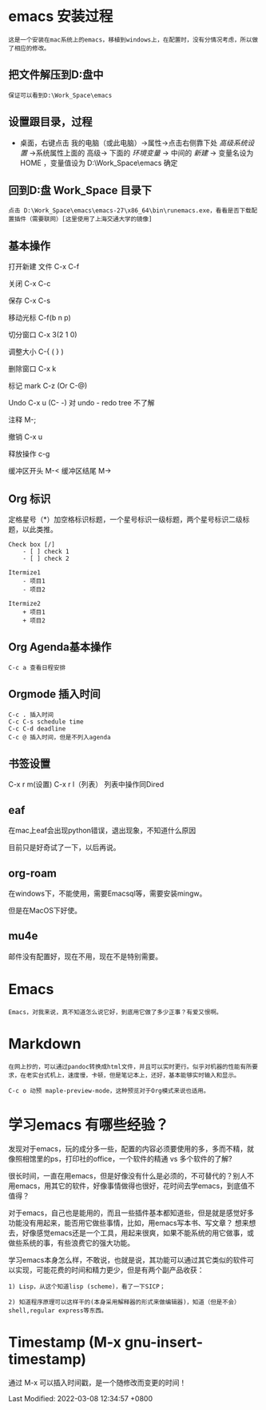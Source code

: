 # emacs 安装过程

	这是一个安装在mac系统上的emacs，移植到windows上，在配置时，没有分情况考虑，所以做了相应的修改。

## 把文件解压到D:盘中

	保证可以看到D:\Work_Space\emacs

## 设置跟目录，过程

- 桌面，右键点击 我的电脑（或此电脑）->属性->点击右侧靠下处 *高级系统设置* ->系统属性上面的 高级-> 下面的  *环境变量* -> 中间的 *新建* -> 变量名设为 HOME ，变量值设为  D:\Work_Space\emacs   确定

## 回到D:盘 Work_Space 目录下

	点击 D:\Work_Space\emacs\emacs-27\x86_64\bin\runemacs.exe，看看是否下载配置插件（需要联网）[这里使用了上海交通大学的镜像]

## 基本操作

打开新建  文件 C-x C-f

关闭   C-x C-c

保存   C-x C-s

移动光标  C-f(b n p)

切分窗口 C-x 3(2 1 0)

调整大小  C-{  ( } )

删除窗口  C-x k

标记 mark  C-z (Or C-@)

Undo C-x u (C- -)    对 undo - redo tree 不了解

注释      M-;

撤销 C-x u

释放操作 c-g

缓冲区开头   M-< 
缓冲区结尾   M-> 

## Org 标识
定格星号（*）加空格标识标题，一个星号标识一级标题，两个星号标识二级标题，以此类推。

	Check box [/]
		- [ ] check 1
		- [ ] check 2

	Itermize1
		- 项目1
		- 项目2
 
	Itermize2
		+ 项目1
		+ 项目2
		
## Org Agenda基本操作
	
	C-c a 查看日程安排
## Orgmode 插入时间

	C-c . 插入时间
	C-c C-s schedule time
	C-c C-d deadline
	C-c @ 插入时间，但是不列入agenda

## 书签设置

C-x r m(设置) 
C-x r l（列表）
列表中操作同Dired

## eaf

在mac上eaf会出现python错误，退出现象，不知道什么原因

目前只是好奇试了一下，以后再说。
	
## org-roam

在windows下，不能使用，需要Emacsql等，需要安装mingw。

但是在MacOS下好使。



## mu4e

邮件没有配置好，现在不用，现在不是特别需要。


# Emacs

	Emacs，对我来说，真不知道怎么说它好，到底用它做了多少正事？有爱又恨啊。

# Markdown

	在网上抄的，可以通过pandoc转换成html文件，并且可以实时更行。似乎对机器的性能有所要求，在老实台式机上，速度慢，卡顿，但是笔记本上，还好，基本能够实时输入和显示。

	C-c o 动预 maple-preview-mode，这种预览对于Org模式来说也适用。

# 学习emacs 有哪些经验？

发现对于emacs，玩的成分多一些，配置的内容必须要使用的多，多而不精，就像照相馆里的ps，打印社的office，一个软件的精通 vs 多个软件的了解? 
	
很长时间，一直在用emacs，但是好像没有什么是必须的，不可替代的？别人不用emacs，用其它的软件，好像事情做得也很好，花时间去学emacs，到底值不值得？
	
对于emacs，自己也是能用的，而且一些插件基本都知道些，但是就是感觉好多功能没有用起来，能否用它做些事情，比如，用emacs写本书、写文章？ 想来想去，好像感觉emacs还是一个工具，用起来很爽，如果不能系统的用它做事，或做些系统的事，有些浪费它的强大功能。

学习emacs本身怎么样，不敢说，也就是说，其功能可以通过其它类似的软件可以实现，可能花费的时间和精力更少，但是有两个副产品收获：

	1) Lisp，从这个知道lisp (scheme)，看了一下SICP；

	2) 知道程序原理可以这样干的(本身采用解释器的形式来做编辑器)，知道（但是不会）shell,regular express等东西。

# Timestamp (M-x gnu-insert-timestamp)

通过 M-x 可以插入时间戳，是一个随修改而变更的时间！

Last Modified: 2022-03-08 12:34:57 +0800
